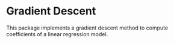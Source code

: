 Gradient Descent
================

This package implements a gradient descent method to compute coefficients of a linear regression model.